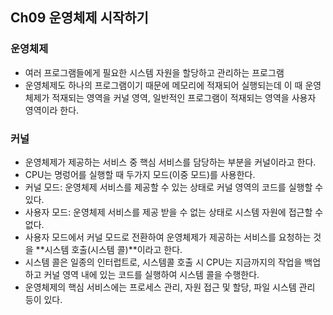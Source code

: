 ## Ch09 운영체제 시작하기
### 운영체제
- 여러 프로그램들에게 필요한 시스템 자원을 할당하고 관리하는 프로그램
- 운영체제도 하나의 프로그램이기 때문에 메모리에 적재되어 실행되는데 이 때 운영체제가 적재되는 영역을 커널 영역, 일반적인 프로그램이 적재되는 영역을 사용자 영역이라 한다.

### 커널
- 운영체제가 제공하는 서비스 중 핵심 서비스를 담당하는 부분을 커널이라고 한다.
- CPU는 명렁어를 실행할 때 두가지 모드(이중 모드)를 사용한다.
- 커널 모드: 운영체제 서비스를 제공할 수 있는 상태로 커널 영역의 코드를 실행할 수 있다.
- 사용자 모드: 운영체제 서비스를 제공 받을 수 없는 상태로 시스템 자원에 접근할 수 없다.
- 사용자 모드에서 커널 모드로 전환하여 운영체제가 제공하는 서비스를 요청하는 것을 **시스템 호출(시스템 콜)**이라고 한다.
- 시스템 콜은 일종의 인터럽트로, 시스템콜 호출 시 CPU는 지금까지의 작업을 백업하고 커널 영역 내에 있는 코드를 실행하여 시스템 콜을 수행한다.
- 운영체제의 핵심 서비스에는 프로세스 관리, 자원 접근 및 할당, 파일 시스템 관리 등이 있다.